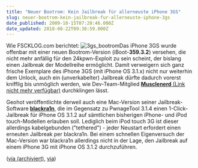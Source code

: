 ```yaml
---
title: "Neuer Bootrom: Kein Jailbreak für allerneuste iPhone 3GS"
slug: neuer-bootrom-kein-jailbreak-fur-allerneuste-iphone-3gs
date_published: 2009-10-15T07:20:46.000Z
date_updated: 2018-08-22T09:38:59.000Z
---
```


Wie FSCKLOG.com berichtet:
![3gs_bootrom](//picdump.thafaker.de/2009/10/3gs_bootrom.png)Das iPhone 3GS wurde offenbar mit einer neuen Bootrom-Version (iBoot-**359.3.2**) versehen, die nicht mehr anfällig für den 24kpwn-Exploit zu sein scheint, der bislang einen Jailbreak der Modellreihe ermöglicht. Damit verweigern sich ganz frische Exemplare des iPhone 3GS (mit iPhone OS 3.1.x) nicht nur weiterhin dem Unlock, auch ein (unverkabelter) Jailbreak dürfte dadurch vorerst knifflig bis unmöglich werden, wie Dev-Team-Mitglied [**Musclenerd** (Link nicht mehr verfügbar)](http://twitter.com/MuscleNerd/status/4841391278) durchklingen lässt.

Geohot veröffentlichte derweil auch eine Mac-Version seiner Jailbreak-Software [**blackra1n**](http://www.blackra1n.com/), die im Gegensatz zu PwnageTool 3.1.4 einen 1-Click-Jailbreak für iPhone OS 3.1.2 auf sämtlichen bisherigen iPhone- und iPod touch-Modellen erlauben soll. Lediglich beim iPod touch 3G ist dieser allerdings kabelgebunden ("tethered") - jeder Neustart erfordert einen erneuten Jailbreak per blackra1n. Bei einem schnellen Eigenversuch der Mac-Version war blackra1n allerdings nicht in der Lage, den Jailbreak auf einem iPhone 3G mit iPhone OS 3.1.2 durchzuführen.

([via (archiviert)](http://web.archive.org/web/20090909102852/http://www.fscklog.com/), [via](http://www.iclarified.com/entry/index.php?enid=5560&amp;pnid=5560))
